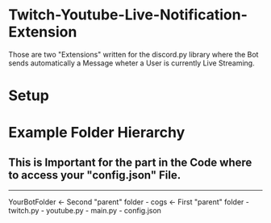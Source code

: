 # Twitch-Youtube-Live-Notification-Extension
Those are two "Extensions" written for the discord.py library where the Bot sends automatically a Message wheter a User is currently Live Streaming.


# Setup

# Example Folder Hierarchy
## This is Important for the part in the Code where to access your "config.json" File.
------------------------
YourBotFolder <- Second "parent" folder
    - cogs  <- First "parent" folder
        - twitch.py
        - youtube.py
    - main.py
    - config.json
